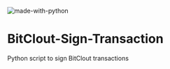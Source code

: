 ![made-with-python](https://img.shields.io/badge/Made%20with-Python3-brightgreen)

# BitClout-Sign-Transaction
Python script to sign BitClout transactions

